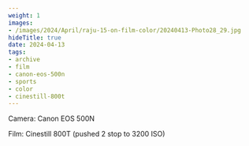 ```yaml
---
weight: 1
images:
- /images/2024/April/raju-15-on-film-color/20240413-Photo28_29.jpg
hideTitle: true
date: 2024-04-13
tags:
- archive
- film
- canon-eos-500n
- sports
- color
- cinestill-800t
---
```


Camera: Canon EOS 500N

Film: Cinestill 800T (pushed 2 stop to 3200 ISO)